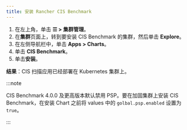 ```yaml
---
title: 安装 Rancher CIS Benchmark
---
```


1. 在左上角，单击 **☰ > 集群管理**。
1. 在**集群**页面上，转到要安装 CIS Benchmark 的集群，然后单击 **Explore**。
1. 在左侧导航栏中，单击 **Apps > Charts**。
1. 单击 **CIS Benchmark**。
1. 单击**安装**。

**结果**：CIS 扫描应用已经部署在 Kubernetes 集群上。

:::note

CIS Benchmark 4.0.0 及更高版本默认禁用 PSP。要在加固集群上安装 CIS Benchmark，在安装 Chart 之前将 values 中的 `golbal.psp.enabled` 设置为 `true`。

:::